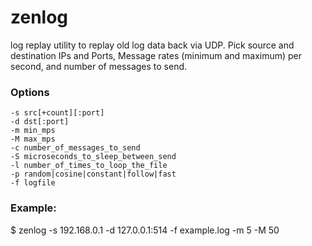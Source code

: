 # zenlog
log replay utility to replay old log data back via UDP.  Pick source and destination IPs and Ports, Message rates (minimum and maximum) per second, and number of messages to send.

### Options
    -s src[+count][:port]
    -d dst[:port]
    -m min_mps
    -M max_mps
    -c number_of_messages_to_send
    -S microseconds_to_sleep_between_send
    -l number_of_times_to_loop_the_file
    -p random|cosine|constant|follow|fast
    -f logfile


### Example:

$ zenlog -s 192.168.0.1 -d 127.0.0.1:514 -f example.log -m 5 -M 50
